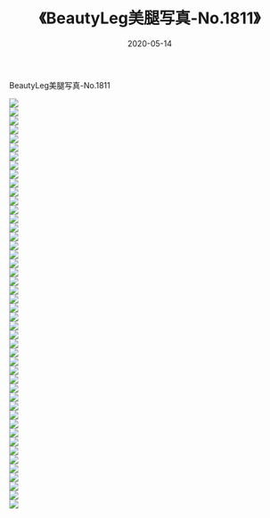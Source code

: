 ﻿---
layout: post
title:  《BeautyLeg美腿写真-No.1811》
date:   2020-05-14
img: http://img.660000.xyz/Sharelink/网络美图/2020/BeautyLeg美腿写真-No.1811/000.jpg
categories: [美女, 清纯, 唯美]
---

BeautyLeg美腿写真-No.1811

  ![](http://img.660000.xyz/Sharelink/网络美图/2020/BeautyLeg美腿写真-No.1811/001.jpg) <br> ![](http://img.660000.xyz/Sharelink/网络美图/2020/BeautyLeg美腿写真-No.1811/002.jpg) <br> ![](http://img.660000.xyz/Sharelink/网络美图/2020/BeautyLeg美腿写真-No.1811/003.jpg) <br> ![](http://img.660000.xyz/Sharelink/网络美图/2020/BeautyLeg美腿写真-No.1811/004.jpg) <br> ![](http://img.660000.xyz/Sharelink/网络美图/2020/BeautyLeg美腿写真-No.1811/005.jpg) <br> ![](http://img.660000.xyz/Sharelink/网络美图/2020/BeautyLeg美腿写真-No.1811/006.jpg) <br> ![](http://img.660000.xyz/Sharelink/网络美图/2020/BeautyLeg美腿写真-No.1811/007.jpg) <br> ![](http://img.660000.xyz/Sharelink/网络美图/2020/BeautyLeg美腿写真-No.1811/008.jpg) <br> ![](http://img.660000.xyz/Sharelink/网络美图/2020/BeautyLeg美腿写真-No.1811/009.jpg) <br> ![](http://img.660000.xyz/Sharelink/网络美图/2020/BeautyLeg美腿写真-No.1811/010.jpg) <br> ![](http://img.660000.xyz/Sharelink/网络美图/2020/BeautyLeg美腿写真-No.1811/011.jpg) <br> ![](http://img.660000.xyz/Sharelink/网络美图/2020/BeautyLeg美腿写真-No.1811/012.jpg) <br> ![](http://img.660000.xyz/Sharelink/网络美图/2020/BeautyLeg美腿写真-No.1811/013.jpg) <br> ![](http://img.660000.xyz/Sharelink/网络美图/2020/BeautyLeg美腿写真-No.1811/014.jpg) <br> ![](http://img.660000.xyz/Sharelink/网络美图/2020/BeautyLeg美腿写真-No.1811/015.jpg) <br> ![](http://img.660000.xyz/Sharelink/网络美图/2020/BeautyLeg美腿写真-No.1811/016.jpg) <br> ![](http://img.660000.xyz/Sharelink/网络美图/2020/BeautyLeg美腿写真-No.1811/017.jpg) <br> ![](http://img.660000.xyz/Sharelink/网络美图/2020/BeautyLeg美腿写真-No.1811/018.jpg) <br> ![](http://img.660000.xyz/Sharelink/网络美图/2020/BeautyLeg美腿写真-No.1811/019.jpg) <br> ![](http://img.660000.xyz/Sharelink/网络美图/2020/BeautyLeg美腿写真-No.1811/020.jpg) <br> ![](http://img.660000.xyz/Sharelink/网络美图/2020/BeautyLeg美腿写真-No.1811/021.jpg) <br> ![](http://img.660000.xyz/Sharelink/网络美图/2020/BeautyLeg美腿写真-No.1811/022.jpg) <br> ![](http://img.660000.xyz/Sharelink/网络美图/2020/BeautyLeg美腿写真-No.1811/023.jpg) <br> ![](http://img.660000.xyz/Sharelink/网络美图/2020/BeautyLeg美腿写真-No.1811/024.jpg) <br> ![](http://img.660000.xyz/Sharelink/网络美图/2020/BeautyLeg美腿写真-No.1811/025.jpg) <br> ![](http://img.660000.xyz/Sharelink/网络美图/2020/BeautyLeg美腿写真-No.1811/026.jpg) <br> ![](http://img.660000.xyz/Sharelink/网络美图/2020/BeautyLeg美腿写真-No.1811/027.jpg) <br> ![](http://img.660000.xyz/Sharelink/网络美图/2020/BeautyLeg美腿写真-No.1811/028.jpg) <br> ![](http://img.660000.xyz/Sharelink/网络美图/2020/BeautyLeg美腿写真-No.1811/029.jpg) <br> ![](http://img.660000.xyz/Sharelink/网络美图/2020/BeautyLeg美腿写真-No.1811/030.jpg) <br> ![](http://img.660000.xyz/Sharelink/网络美图/2020/BeautyLeg美腿写真-No.1811/031.jpg) <br> ![](http://img.660000.xyz/Sharelink/网络美图/2020/BeautyLeg美腿写真-No.1811/032.jpg) <br> ![](http://img.660000.xyz/Sharelink/网络美图/2020/BeautyLeg美腿写真-No.1811/033.jpg) <br> ![](http://img.660000.xyz/Sharelink/网络美图/2020/BeautyLeg美腿写真-No.1811/034.jpg) <br> ![](http://img.660000.xyz/Sharelink/网络美图/2020/BeautyLeg美腿写真-No.1811/035.jpg) <br> ![](http://img.660000.xyz/Sharelink/网络美图/2020/BeautyLeg美腿写真-No.1811/036.jpg) <br> ![](http://img.660000.xyz/Sharelink/网络美图/2020/BeautyLeg美腿写真-No.1811/037.jpg) <br> ![](http://img.660000.xyz/Sharelink/网络美图/2020/BeautyLeg美腿写真-No.1811/038.jpg) <br> ![](http://img.660000.xyz/Sharelink/网络美图/2020/BeautyLeg美腿写真-No.1811/039.jpg) <br> ![](http://img.660000.xyz/Sharelink/网络美图/2020/BeautyLeg美腿写真-No.1811/040.jpg) <br> ![](http://img.660000.xyz/Sharelink/网络美图/2020/BeautyLeg美腿写真-No.1811/041.jpg) <br> ![](http://img.660000.xyz/Sharelink/网络美图/2020/BeautyLeg美腿写真-No.1811/042.jpg) <br> ![](http://img.660000.xyz/Sharelink/网络美图/2020/BeautyLeg美腿写真-No.1811/043.jpg) <br> ![](http://img.660000.xyz/Sharelink/网络美图/2020/BeautyLeg美腿写真-No.1811/044.jpg) <br> ![](http://img.660000.xyz/Sharelink/网络美图/2020/BeautyLeg美腿写真-No.1811/045.jpg) <br> ![](http://img.660000.xyz/Sharelink/网络美图/2020/BeautyLeg美腿写真-No.1811/046.jpg) <br>
